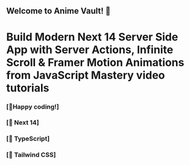 ## Welcome to Anime Vault! 🌟

# Build Modern Next 14 Server Side App with Server Actions, Infinite Scroll & Framer Motion Animations from JavaScript Mastery video tutorials

### [🌟Happy coding!]

### [🚀 Next 14]

### [📙 TypeScript]

### [📙 Tailwind CSS]
